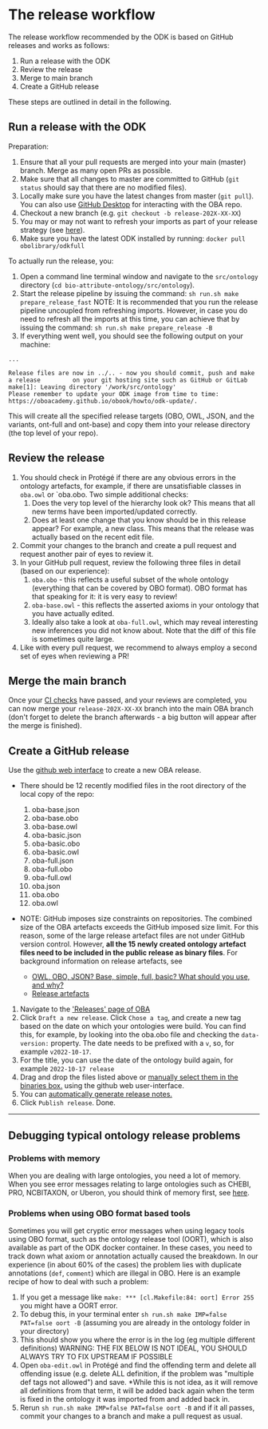 # The release workflow 
The release workflow recommended by the ODK is based on GitHub releases and works as follows:

1. Run a release with the ODK
2. Review the release
3. Merge to main branch
4. Create a GitHub release

These steps are outlined in detail in the following.

## Run a release with the ODK

Preparation:

1. Ensure that all your pull requests are merged into your main (master) branch. Merge as many open PRs as possible.
2. Make sure that all changes to master are committed to GitHub (`git status` should say that there are no modified files).
3. Locally make sure you have the latest changes from master (`git pull`). You can also use [GitHub Desktop](https://desktop.github.com/) for interacting with the OBA repo.
4. Checkout a new branch (e.g. `git checkout -b release-202X-XX-XX`)
5. You may or may not want to refresh your imports as part of your release strategy (see [here](UpdateImports.md)).
6. Make sure you have the latest ODK installed by running: `docker pull obolibrary/odkfull`



To actually run the release, you:

1. Open a command line terminal window and navigate to the `src/ontology` directory (`cd bio-attribute-ontology/src/ontology`).
2. Start the release pipeline by issuing the command: `sh run.sh make prepare_release_fast`
    NOTE: It is recommended that you run the release pipeline uncoupled from refreshing imports. However, in case you do need to refresh all the imports at this time, you can achieve that by issuing the command: `sh run.sh make prepare_release -B`
3. If everything went well, you should see the following output on your machine:

`...`

```
Release files are now in ../.. - now you should commit, push and make a release         on your git hosting site such as GitHub or GitLab
make[1]: Leaving directory '/work/src/ontology'
Please remember to update your ODK image from time to time: https://oboacademy.github.io/obook/howto/odk-update/.
```
This will create all the specified release targets (OBO, OWL, JSON, and the variants, ont-full and ont-base) and copy them into your release directory (the top level of your repo).

## Review the release

1. You should check in Protégé if there are any obvious errors in the ontology artefacts, for example, if there are unsatisfiable classes in `oba.owl` or `oba.obo. Two simple additional checks: 
    1. Does the very top level of the hierarchy look ok? This means that all new terms have been imported/updated correctly.
    2. Does at least one change that you know should be in this release appear? For example, a new class. This means that the release was actually based on the recent edit file. 
2. Commit your changes to the branch and create a pull request and request another pair of eyes to review it.
3. In your GitHub pull request, review the following three files in detail (based on our experience):
    1. `oba.obo` - this reflects a useful subset of the whole ontology (everything that can be covered by OBO format). OBO format has that speaking for it: it is very easy to review!
    2. `oba-base.owl` - this reflects the asserted axioms in your ontology that you have actually edited.
    3. Ideally also take a look at `oba-full.owl`, which may reveal interesting new inferences you did not know about. Note that the diff of this file is sometimes quite large.
4. Like with every pull request, we recommend to always employ a second set of eyes when reviewing a PR!

## Merge the main branch
Once your [CI checks](ContinuousIntegration.md) have passed, and your reviews are completed, you can now merge your `release-202X-XX-XX` branch into the main OBA branch (don't forget to delete the branch afterwards - a big button will appear after the merge is finished).

## Create a GitHub release

Use the [github web interface](https://docs.github.com/repositories/releasing-projects-on-github/managing-releases-in-a-repository?tool=webui) to create a new OBA release.

- There should be 12 recently modified files in the root directory of the local copy of the repo:
    1. oba-base.json
    2. oba-base.obo
    3. oba-base.owl
    4. oba-basic.json
    5. oba-basic.obo
    6. oba-basic.owl
    7. oba-full.json
    8. oba-full.obo
    9. oba-full.owl
    10. oba.json
    11. oba.obo
    12. oba.owl

- NOTE: GitHub imposes size constraints on repositories. The combined size of the OBA artefacts exceeds the GitHub imposed size limit. For this reason, some of the large release artefact files are not under GitHub version control. However, **all the 15 newly created ontology artefact files need to be included in the public release as binary files**. For background information on release artefacts, see
    - [OWL, OBO, JSON? Base, simple, full, basic? What should you use, and why?](https://oboacademy.github.io/obook/explanation/owl-format-variants/)
    - [Release artefacts](https://oboacademy.github.io/obook/reference/release-artefacts/)

1. Navigate to the ['Releases' page of OBA](https://github.com/obophenotype/bio-attribute-ontology/releases)
2. Click `Draft a new release`.
Click `Chose a tag`, and create a new tag based on the date on which your ontologies were build. You can find this, for example, by looking into the oba.obo file and checking the `data-version:` property. The date needs to be prefixed with a `v`, so, for example `v2022-10-17`.
3. For the title, you can use the date of the ontology build again, for example `2022-10-17 release`
4. Drag and drop the files listed above or [manually select them in the binaries box.](https://docs.github.com/en/repositories/releasing-projects-on-github/managing-releases-in-a-repository) using the github web user-interface.
5. You can [automatically generate release notes.](https://docs.github.com/en/repositories/releasing-projects-on-github/automatically-generated-release-notes)
6. Click `Publish release`. Done.

* * * *

## Debugging typical ontology release problems

### Problems with memory

When you are dealing with large ontologies, you need a lot of memory. When you see error messages relating to large ontologies such as CHEBI, PRO, NCBITAXON, or Uberon, you should think of memory first, see [here](https://github.com/INCATools/ontology-development-kit/blob/master/docs/DealWithLargeOntologies.md).

### Problems when using OBO format based tools

Sometimes you will get cryptic error messages when using legacy tools using OBO format, such as the ontology release tool (OORT), which is also available as part of the ODK docker container. In these cases, you need to track down what axiom or annotation actually caused the breakdown. In our experience (in about 60% of the cases) the problem lies with duplicate annotations (`def`, `comment`) which are illegal in OBO. Here is an example recipe of how to deal with such a problem:

1. If you get a message like `make: *** [cl.Makefile:84: oort] Error 255` you might have a OORT error. 
2. To debug this, in your terminal enter `sh run.sh make IMP=false PAT=false oort -B` (assuming you are already in the ontology folder in your directory) 
3. This should show you where the error is in the log (eg multiple different definitions) 
WARNING: THE FIX BELOW IS NOT IDEAL, YOU SHOULD ALWAYS TRY TO FIX UPSTREAM IF POSSIBLE
4. Open `oba-edit.owl` in Protégé and find the offending term and delete all offending issue (e.g. delete ALL definition, if the problem was "multiple def tags not allowed") and save. 
*While this is not idea, as it will remove all definitions from that term, it will be added back again when the term is fixed in the ontology it was imported from and added back in.
5. Rerun `sh run.sh make IMP=false PAT=false oort -B` and if it all passes, commit your changes to a branch and make a pull request as usual.

